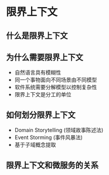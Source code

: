 <!--
 * @Author: ChenRun
 * @Date: 2022-02-24 21:52:35
 * @Description: 
-->
# 限界上下文

## 什么是限界上下文

## 为什么需要限界上下文

- 自然语言具有模糊性
- 同一个事物面向不同场景由不同模型
- 软件系统需要分解模型以控制复杂性
- 限界上下文是分工的单位

## 如何划分限界上下文

- Domain Storytelling (领域故事陈述法)
- Event Storming (事件风暴法)
- 基于子域概念提取

## 限界上下文和微服务的关系

